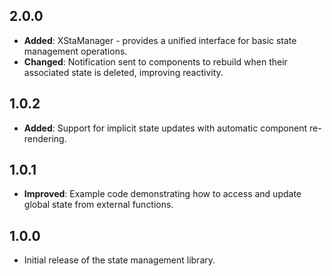 ## 2.0.0

- **Added**: XStaManager - provides a unified interface for basic state management operations.
- **Changed**: Notification sent to components to rebuild when their associated state is deleted, improving reactivity.

## 1.0.2

- **Added**: Support for implicit state updates with automatic component re-rendering.

## 1.0.1

- **Improved**: Example code demonstrating how to access and update global state from external functions.

## 1.0.0

- Initial release of the state management library.
